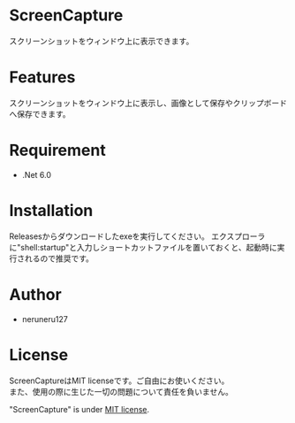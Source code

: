 # ScreenCapture
スクリーンショットをウィンドウ上に表示できます。

# Features
スクリーンショットをウィンドウ上に表示し、画像として保存やクリップボードへ保存できます。


# Requirement
* .Net 6.0

# Installation
Releasesからダウンロードしたexeを実行してください。
エクスプローラに"shell:startup"と入力しショートカットファイルを置いておくと、起動時に実行されるので推奨です。

# Author
* neruneru127

# License
ScreenCaptureはMIT licenseです。ご自由にお使いください。<br>
また、使用の際に生じた一切の問題について責任を負いません。

"ScreenCapture" is under [MIT license](https://en.wikipedia.org/wiki/MIT_License).
